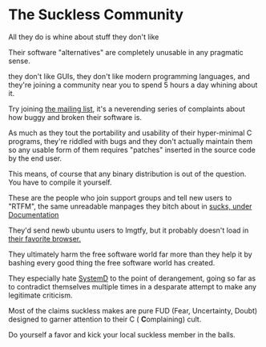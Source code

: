 The Suckless Community
=============================

All they do is whine about stuff they don't like

Their software "alternatives" are completely unusable in any pragmatic sense.

they don't like GUIs, they don't like modern programming languages, and
they're joining a community near you to spend 5 hours a day whining about it.

Try joining [the mailing list](https://suckless.org/community/),
it's a neverending series of complaints about how buggy and broken their software is.

As much as they tout the portability and usability of their hyper-minimal C programs,
they're riddled with bugs and they don't actually maintain them so any usable form of them requires
"patches" inserted in the source code by the end user.

This means, of course that any binary distribution is out of the question. You have to compile it yourself.

These are the people who join support groups and tell new users to "RTFM",
the same unreadable manpages they bitch about in
[sucks, under Documentation](https://suckless.org/sucks/)

They'd send newb ubuntu users to lmgtfy, but it probably doesn't load in [their favorite browser.](https://surf.suckless.org/)

They ultimately harm the free software world far more than they help it by bashing every good thing the free software world
has created.

They especially hate [SystemD](https://suckless.org/sucks/systemd/) to the point of derangement,
going so far as to contradict themselves multiple times in a desparate attempt to make any legitimate criticism.

Most of the claims suckless makes are pure FUD (Fear, Uncertainty, Doubt) designed to garner attention to their C
( **C**omplaining) cult.

Do yourself a favor and kick your local suckless member in the balls.
